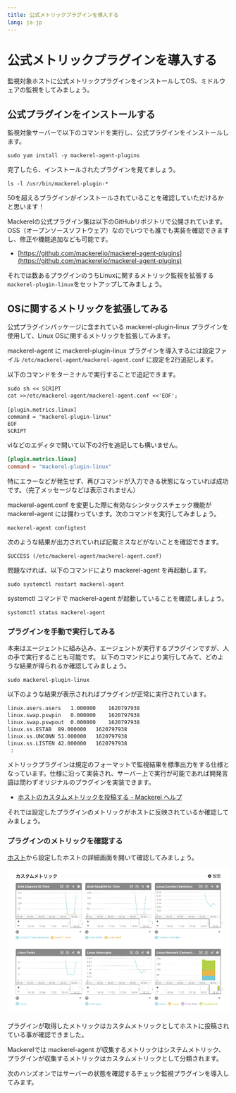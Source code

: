 ```yaml
---
title: 公式メトリックプラグインを導入する
lang: ja-jp
---
```


# 公式メトリックプラグインを導入する

監視対象ホストに公式メトリックプラグインをインストールしてOS、ミドルウェアの監視をしてみましょう。

## 公式プラグインをインストールする

監視対象サーバーで以下のコマンドを実行し、公式プラグインをインストールします。

```shell
sudo yum install -y mackerel-agent-plugins
```

完了したら、インストールされたプラグインを見てましょう。

```shell
ls -l /usr/bin/mackerel-plugin-*
```

50を超えるプラグインがインストールされていることを確認していただけるかと思います！

Mackerelの公式プラグイン集は以下のGitHubリポジトリで公開されています。OSS（オープンソースソフトウェア）なのでいつでも誰でも実装を確認できますし、修正や機能追加なども可能です。

- [https://github.com/mackerelio/mackerel-agent-plugins](https://github.com/mackerelio/mackerel-agent-plugins)


それでは数あるプラグインのうちLinuxに関するメトリック監視を拡張する`mackerel-plugin-linux`をセットアップしてみましょう。

## OSに関するメトリックを拡張してみる

公式プラグインパッケージに含まれている mackerel-plugin-linux プラグインを使用して、Linux OSに関するメトリックを拡張してみます。

mackerel-agent に mackerel-plugin-linux プラグインを導入するには設定ファイル `/etc/mackerel-agent/mackerel-agent.conf` に設定を2行追記します。

以下のコマンドをターミナルで実行することで追記できます。

```shell
sudo sh << SCRIPT
cat >>/etc/mackerel-agent/mackerel-agent.conf <<'EOF';

[plugin.metrics.linux]
command = "mackerel-plugin-linux"
EOF
SCRIPT
```

viなどのエディタで開いて以下の2行を追記しても構いません。

```toml
[plugin.metrics.linux]
command = "mackerel-plugin-linux"
```

特にエラーなどが発生せず、再びコマンドが入力できる状態になっていれば成功です。（完了メッセージなどは表示されません）

mackerel-agent.conf を変更した際に有効なシンタックスチェック機能が mackerel-agent には備わっています。次のコマンドを実行してみましょう。

```shell
mackerel-agent configtest
```

次のような結果が出力されていれば記載ミスなどがないことを確認できます。

```
SUCCESS (/etc/mackerel-agent/mackerel-agent.conf)
```

問題なければ、以下のコマンドにより mackerel-agent を再起動します。

```shell
sudo systemctl restart mackerel-agent
```

systemctl コマンドで mackerel-agent が起動していることを確認しましょう。

```shell
systemctl status mackerel-agent
```

### プラグインを手動で実行してみる

本来はエージェントに組み込み、エージェントが実行するプラグインですが、人の手で実行することも可能です。
以下のコマンドにより実行してみて、どのような結果が得られるか確認してみましょう。

```shell
sudo mackerel-plugin-linux
```

以下のような結果が表示されればプラグインが正常に実行されています。

```shell
linux.users.users	1.000000	1620797938
linux.swap.pswpin	0.000000	1620797938
linux.swap.pswpout	0.000000	1620797938
linux.ss.ESTAB	89.000000	1620797938
linux.ss.UNCONN	51.000000	1620797938
linux.ss.LISTEN	42.000000	1620797938
 :
```

メトリックプラグインは規定のフォーマットで監視結果を標準出力をする仕様となっています。仕様に沿って実装され、サーバー上で実行が可能であれば開発言語は問わずオリジナルのプラグインを実装できます。

- [ホストのカスタムメトリックを投稿する - Mackerel ヘルプ](https://mackerel.io/ja/docs/entry/advanced/custom-metrics#post-metric)

それでは設定したプラグインのメトリックがホストに反映されているか確認してみましょう。

### プラグインのメトリックを確認する

[ホスト](https://mackerel.io/my/hosts)から設定したホストの詳細画面を開いて確認してみましょう。

![](./custom_metric.png)

プラグインが取得したメトリックはカスタムメトリックとしてホストに投稿されている事が確認できました。

Mackerelでは mackerel-agent が収集するメトリックはシステムメトリック、プラグインが収集するメトリックはカスタムメトリックとして分類されます。

次のハンズオンではサーバーの状態を確認するチェック監視プラグインを導入してみます。
